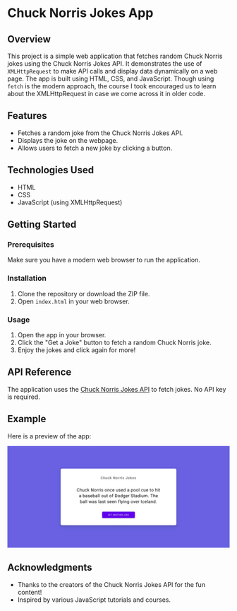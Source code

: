 # Chuck Norris Jokes App

## Overview

This project is a simple web application that fetches random Chuck Norris jokes using the Chuck Norris Jokes API. It demonstrates the use of `XMLHttpRequest` to make API calls and display data dynamically on a web page. The app is built using HTML, CSS, and JavaScript. Though using `fetch` is the modern approach, the course I took encouraged us to learn about the XMLHttpRequest in case we come across it in older code.

## Features

- Fetches a random joke from the Chuck Norris Jokes API.
- Displays the joke on the webpage.
- Allows users to fetch a new joke by clicking a button.

## Technologies Used

- HTML
- CSS
- JavaScript (using XMLHttpRequest)

## Getting Started

### Prerequisites

Make sure you have a modern web browser to run the application.

### Installation

1. Clone the repository or download the ZIP file.
2. Open `index.html` in your web browser.

### Usage

1. Open the app in your browser.
2. Click the "Get a Joke" button to fetch a random Chuck Norris joke.
3. Enjoy the jokes and click again for more!

## API Reference

The application uses the [Chuck Norris Jokes API](https://api.chucknorris.io/) to fetch jokes. No API key is required.

## Example

Here is a preview of the app:

![Preview of Chuck Norris Jokes App](./images/Screenshot.webp)

## Acknowledgments

- Thanks to the creators of the Chuck Norris Jokes API for the fun content!
- Inspired by various JavaScript tutorials and courses.
